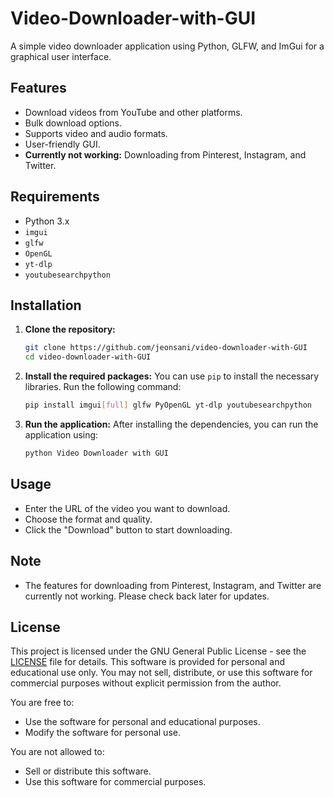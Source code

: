 # Video-Downloader-with-GUI
A simple video downloader application using Python, GLFW, and ImGui for a graphical user interface.

## Features
- Download videos from YouTube and other platforms.
- Bulk download options.
- Supports video and audio formats.
- User-friendly GUI.
- **Currently not working:** Downloading from Pinterest, Instagram, and Twitter.

## Requirements
- Python 3.x
- `imgui`
- `glfw`
- `OpenGL`
- `yt-dlp`
- `youtubesearchpython`

## Installation

1. **Clone the repository:**
   ```bash
   git clone https://github.com/jeonsani/video-downloader-with-GUI
   cd video-downloader-with-GUI
   ```

2. **Install the required packages:**
   You can use `pip` to install the necessary libraries. Run the following command:
   ```bash
   pip install imgui[full] glfw PyOpenGL yt-dlp youtubesearchpython
   ```

3. **Run the application:**
   After installing the dependencies, you can run the application using:
   ```bash
   python Video Downloader with GUI
   ```

## Usage
- Enter the URL of the video you want to download.
- Choose the format and quality.
- Click the "Download" button to start downloading.

## Note
- The features for downloading from Pinterest, Instagram, and Twitter are currently not working. Please check back later for updates.

## License
This project is licensed under the GNU General Public License - see the [LICENSE](LICENSE) file for details.
This software is provided for personal and educational use only. 
You may not sell, distribute, or use this software for commercial purposes without explicit permission from the author.

You are free to:
- Use the software for personal and educational purposes.
- Modify the software for personal use.

You are not allowed to:
- Sell or distribute this software.
- Use this software for commercial purposes.
